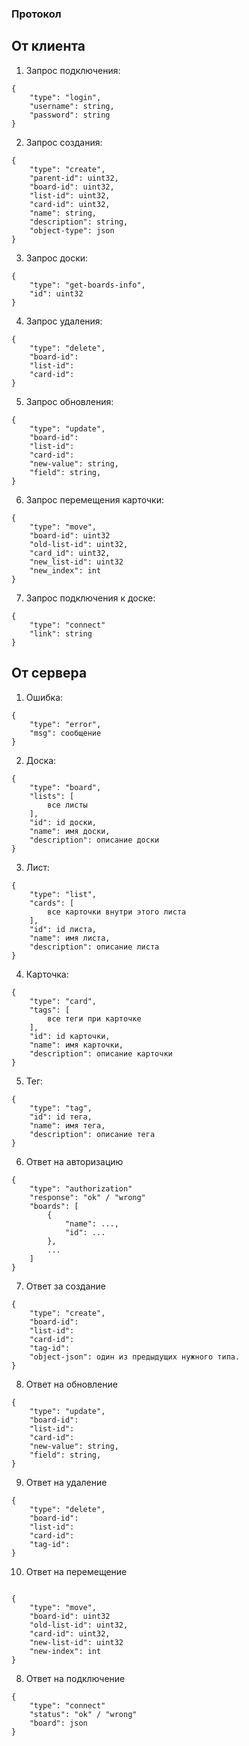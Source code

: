 ### Протокол

## От клиента

1. Запрос подключения:
```
{
    "type": "login",
    "username": string,
    "password": string
}
```

2. Запрос создания:
```
{
    "type": "create",
    "parent-id": uint32,
    "board-id": uint32,
    "list-id": uint32,
    "card-id": uint32,
    "name": string,
    "description": string,
    "object-type": json
}
```

3. Запрос доски:

```
{
    "type": "get-boards-info",
    "id": uint32
}
```

4. Запрос удаления:
```
{
    "type": "delete",
    "board-id": 
    "list-id":
    "card-id":  
}
```

5. Запрос обновления:
```
{
    "type": "update",
    "board-id": 
    "list-id":
    "card-id":   
    "new-value": string,
    "field": string,
}
```

6. Запрос перемещения карточки:
```
{
    "type": "move",
    "board-id": uint32
    "old-list-id": uint32,
    "card_id": uint32,
    "new_list-id": uint32
    "new_index": int
}
```

7. Запрос подключения к доске:
```
{
    "type": "connect"
    "link": string
}
```

## От сервера

1. Ошибка:
```
{
    "type": "error",
    "msg": сообщение
}
```
2. Доска:
```
{
    "type": "board",
    "lists": [
        все листы
    ],
    "id": id доски,
    "name": имя доски,
    "description": описание доски
}
```
3. Лист:
```
{
    "type": "list",
    "cards": [
        все карточки внутри этого листа
    ],
    "id": id листа,
    "name": имя листа,
    "description": описание листа
}
```
4. Карточка:
```
{
    "type": "card",
    "tags": [
        все теги при карточке
    ],
    "id": id карточки,
    "name": имя карточки,
    "description": описание карточки
}
```
5. Тег:
```
{
    "type": "tag",
    "id": id тега,
    "name": имя тега,
    "description": описание тега
}
```
6. Ответ на авторизацию
```
{
    "type": "authorization"
    "response": "ok" / "wrong"
    "boards": [
        {
            "name": ...,
            "id": ...
        },
        ...
    ]
}
```
7. Ответ за создание
```
{
    "type": "create",
    "board-id": 
    "list-id":
    "card-id":
    "tag-id": 
    "object-json": один из предыдущих нужного типа.
}
```

8. Ответ на обновление
```
{
    "type": "update",
    "board-id": 
    "list-id":
    "card-id":   
    "new-value": string,
    "field": string,
}
```

9. Ответ на удаление
```
{
    "type": "delete",
    "board-id": 
    "list-id":
    "card-id":
    "tag-id":   
}
```

10. Ответ на перемещение
```

{
    "type": "move",
    "board-id": uint32
    "old-list-id": uint32,
    "card-id": uint32,
    "new-list-id": uint32
    "new-index": int
}

```

8. Ответ на подключение
```
{
    "type": "connect"
    "status": "ok" / "wrong"
    "board": json 
}

